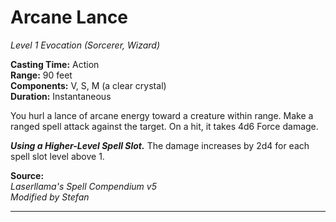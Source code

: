 # Arcane Lance
*Level 1 Evocation (Sorcerer, Wizard)*

**Casting Time:** Action  
**Range:** 90 feet  
**Components:** V, S, M (a clear crystal)  
**Duration:** Instantaneous

You hurl a lance of arcane energy toward a creature within range. Make a ranged spell attack against the target. On a hit, it takes 4d6 Force damage.

***Using a Higher-Level Spell Slot.*** The damage increases by 2d4 for each spell slot level above 1.

**Source:**  
*Laserllama's Spell Compendium v5*  
*Modified by Stefan*  


---